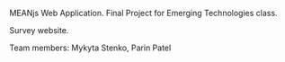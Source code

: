 MEANjs Web Application. Final Project for Emerging Technologies class.

Survey website.

Team members: Mykyta Stenko, Parin Patel